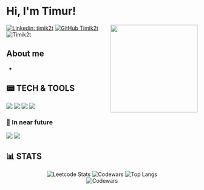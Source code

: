 # Hi, I'm Timur! <!--- <img src="https://media.giphy.com/media/0t1EmHzePXOrVVJkaM/giphy.gif" width="40"> -->

<img align='right' src="https://media.giphy.com/media/l41lMAzNZfYAiyR0s/giphy.gif" width="230">


[![Linkedin: timik2t](https://img.shields.io/badge/-timik2t-blue?style=flat-square&logo=Linkedin&logoColor=white&link=https://www.linkedin.com/in/timik2t/)](https://www.linkedin.com/in/timik2t/)
[![GitHub Timik2t](https://img.shields.io/github/followers/Timik2t?label=follow&style=social)](https://github.com/Timik2t)
<img src="https://komarev.com/ghpvc/?username= Timik2t" alt=" Timik2t" />
## About me
* 
## :pager: TECH & TOOLS
<p>
  <img src="https://img.icons8.com/dusk/64/000000/python.png"/>
  <img src="https://img.icons8.com/external-tal-revivo-green-tal-revivo/72/000000/external-django-a-high-level-python-web-framework-that-encourages-rapid-development-logo-green-tal-revivo.png"/>
  <img src="https://img.icons8.com/dusk/64/000000/docker.png"/>
  <img src="https://img.icons8.com/dusk/64/000000/api-settings.png"/>
</p>

### :dart: In near future
<p>
  <img src="https://img.icons8.com/ios-filled/50/000000/flask.png"/>
  <img src="https://img.icons8.com/ios/50/000000/golang.png"/>
</p>

## :bar_chart: STATS

<div align="center">
  <img src="https://leetcard.jacoblin.cool/Timik2t" alt="Leetcode Stats" />
  <img src="https://www.codewars.com/users/Timik2t/badges/small" alt="Codewars" style="clear: both;" />
  <img src="https://github-readme-stats.vercel.app/api/top-langs/?username=Timik2t&layout=compact&hide_border=true" alt="Top Langs"/>
  <br/>
  <img src="https://www.codewars.com/users/Timik2t/badges/small" alt="Codewars" style="clear: both;" />
</div>


[comment]: <> (https://shields.io/)                  
